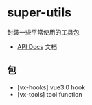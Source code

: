 # super-utils
封装一些平常使用的工具包

- [API Docs](https://h-copy.github.io/s-utils/) 文档

## 包
- [vx-hooks] vue3.0 hook
- [vx-tools] tool function
